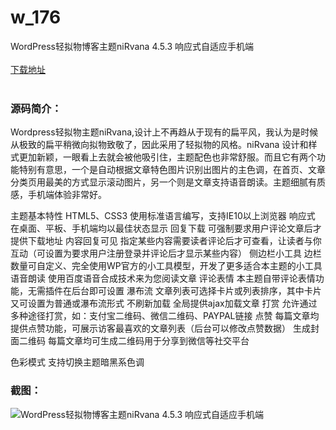 # w_176
WordPress轻拟物博客主题niRvana 4.5.3 响应式自适应手机端
<br/></br>
[下载地址](https://www.uuid2.com/176.html "下载地址")
<br/></br>
<h3>源码简介：</h3>
<p>Wordpress轻拟物主题niRvana,设计上不再趋从于现有的扁平风，我认为是时候从极致的扁平稍微向拟物致敬了，因此采用了轻拟物的风格。niRvana 设计和样式更加新颖，一眼看上去就会被他吸引住，主题配色也非常舒服。而且它有两个功能特别有意思，一个是自动根据文章特色图片识别出图片的主色调，在首页、文章分类页用最美的方式显示滚动图片，另一个则是文章支持语音朗读。主题细腻有质感，手机端体验非常好。

主题基本特性
HTML5、CSS3 使用标准语言编写，支持IE10以上浏览器
响应式 在桌面、平板、手机端均以最佳状态显示
回复下载 可强制要求用户评论文章后才提供下载地址
内容回复可见 指定某些内容需要读者评论后才可查看，让读者与你互动（可设置为要求用户注册登录并评论后才显示某些内容）
侧边栏小工具 边栏数量可自定义、完全使用WP官方的小工具模型，开发了更多适合本主题的小工具
语音朗读 使用百度语音合成技术来为您阅读文章
评论表情 本主题自带评论表情功能，无需插件在后台即可设置
瀑布流 文章列表可选择卡片或列表排序，其中卡片又可设置为普通或瀑布流形式
不刷新加载 全局提供ajax加载文章
打赏 允许通过多种途径打赏，如：支付宝二维码、微信二维码、PAYPAL链接
点赞 每篇文章均提供点赞功能，可展示访客最喜欢的文章列表（后台可以修改点赞数据）
生成封面二维码 每篇文章均可生成二维码用于分享到微信等社交平台<p>
<p>色彩模式 支持切换主题暗黑系色调<p>
<h3>截图：</h3>
<img src="https://www.uuid2.com/wp-content/uploads/img/202105/ceb051d762.jpg" alt="WordPress轻拟物博客主题niRvana 4.5.3 响应式自适应手机端">

